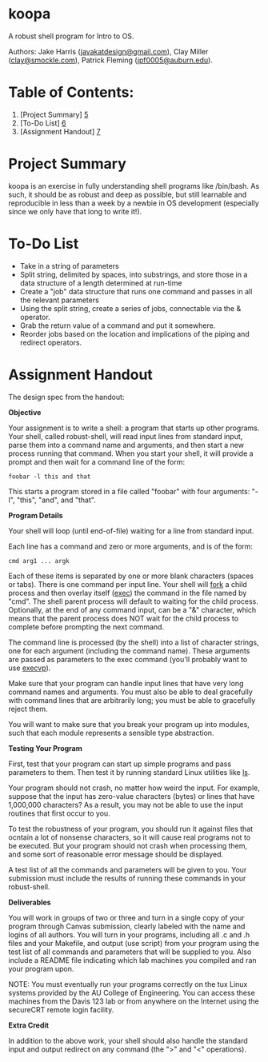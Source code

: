 koopa
=====

A robust shell program for Intro to OS.

Authors: Jake Harris (javakatdesign@gmail.com), Clay Miller (clay@smockle.com), Patrick Fleming (jpf0005@auburn.edu).

Table of Contents:
=====
1. [Project Summary] [5]
2. [To-Do List] [6]
3. [Assignment Handout] [7]

[5]: #project-summary "Project Summary"
[6]: #to-do-list "To-Do List"
[7]: #assignment-handout "Assignment Handout"



Project Summary
=====
koopa is an exercise in fully understanding shell programs like /bin/bash. As such, it should be as robust and deep as possible, but still learnable and reproducible in less than a week by a newbie in OS development (especially since we only have that long to write it!).

To-Do List
=====
- Take in a string of parameters
- Split string, delimited by spaces, into substrings, and store those in a data structure of a length determined at run-time
- Create a "job" data structure that runs one command and passes in all the relevant parameters
- Using the split string, create a series of jobs, connectable via the & operator.
- Grab the return value of a command and put it somewhere.
- Reorder jobs based on the location and implications of the piping and redirect operators.


Assignment Handout
=====
The design spec from the handout:

**Objective**

Your assignment is to write a shell: a program that starts up other programs. Your shell, called robust-shell, will read input lines from standard input, parse them into a command name and arguments, and then start a new process running that command. When you start your shell, it will provide a prompt and then wait for a command line of the form:

    foobar -l this and that

This starts a program stored in a file called "foobar" with four arguments: "-l", "this", "and", and "that".

**Program Details**

Your shell will loop (until end-of-file) waiting for a line from standard input.

Each line has a command and zero or more arguments, and is of the form:

    cmd arg1 ... argk

Each of these items is separated by one or more blank characters (spaces or tabs). There is one command per input line. Your shell will [fork][1] a child process and then overlay itself ([exec][2]) the command in the file named by "cmd". The shell parent process will default to waiting for the child process. Optionally, at the end of any command input, can be a "&" character, which means that the parent process does NOT wait for the child process to complete before prompting the next command.

The command line is processed (by the shell) into a list of character strings, one for each argument (including the command name). These arguments are passed as parameters to the exec command (you'll probably want to use [execvp][3]).

Make sure that your program can handle input lines that have very long command names and arguments. You must also be able to deal gracefully with command lines that are arbitrarily long; you must be able to gracefully reject them.

You will want to make sure that you break your program up into modules, such that each module represents a sensible type abstraction.

[1]: http://linux.die.net/man/2/fork/		"fork"
[2]: http://linux.die.net/man/3/exec/		"exec"
[3]: http://linux.die.net/man/3/execvp/ "execvp"

**Testing Your Program**

First, test that your program can start up simple programs and pass parameters to them. Then test it by running standard Linux utilities like [ls][4].

Your program should not crash, no matter how weird the input. For example, suppose that the input has zero-value characters (bytes) or lines that have 1,000,000 characters? As a result, you may not be able to use the input routines that first occur to you.

To test the robustness of your program, you should run it against files that ocntain a lot of nonsense characters, so it will cause real programs not to be executed. But your program should not crash when processing them, and some sort of reasonable error message should be displayed.

A test list of all the commands and parameters will be given to you. Your submission must include the results of running these commands in your robust-shell.

[4]: http://linux.die.net/man/1/ls/		"ls"

**Deliverables**

You will work in groups of two or three and turn in a single copy of your program through Canvas submission, clearly labeled with the name and logins of all authors. You will turn in your programs, including all .c and .h files and your Makefile, and output (use script) from your program using the test list of all commands and parameters that will be supplied to you. Also include a README file indicating which lab machines you compiled and ran your program upon.

NOTE: You must eventually run your programs correctly on the tux Linux systems provided by the AU College of Engineering. You can access these machines from the Davis 123 lab or from anywhere on the Internet using the secureCRT remote login facility.

**Extra Credit**

In addition to the above work, your shell should also handle the standard input and output redirect on any command (the ">" and "<" operations).
